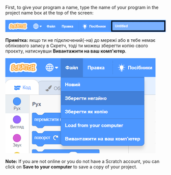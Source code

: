 First, to give your program a name, type the name of your program in the project name box at the top of the screen:

![знімок екрана](images/name-annotated.png)

**Примітка:** якщо ти не підключений(-на) до мережі або в тебе немає облікового запису в Скретч, тоді ти можеш зберегти копію свого проєкту, натиснувши **Вивантажити на ваш комп'ютер**.

![Selecting 'Save now' in the 'File' menu.](images/save.png)

**Note:** If you are not online or you do not have a Scratch account, you can click on **Save to your computer** to save a copy of your project.